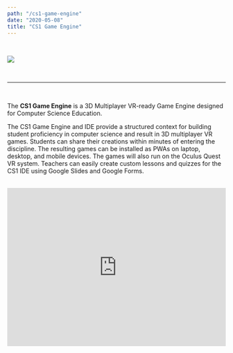```yaml
---
path: "/cs1-game-engine"
date: "2020-05-08"
title: "CS1 Game Engine"
---
```

<br>

![](https://cdn.glitch.com/53f6eb06-66f0-4243-b635-db0bfec50c28%2FCS1_logo_64.png?v=1588982390615)

<br>

___  

<br>

The **CS1 Game Engine** is a 3D Multiplayer VR-ready Game Engine designed for Computer Science Education. 

The CS1 Game Engine and IDE provide a structured context for building student proficiency in computer science and result in 3D multiplayer VR games. Students can share their creations within minutes of entering the discipline. The resulting games can be installed as PWAs on laptop, desktop, and mobile devices. The games will also run on the Oculus Quest VR system. Teachers can easily create custom lessons and quizzes for the CS1 IDE using Google Slides and Google Forms.

<br>

<iframe width="100%" height= "365px" src="https://www.youtube.com/embed/lKYQ1o2Uc_0" frameborder="0" allow="accelerometer; autoplay; encrypted-media; gyroscope; picture-in-picture" allowfullscreen></iframe>